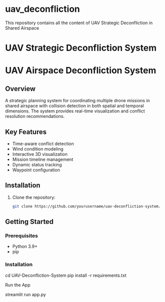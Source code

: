 # uav_deconfliction
This repository contains all the content of UAV Strategic Deconfliction in Shared Airspace
# UAV Strategic Deconfliction System

# UAV Airspace Deconfliction System

## Overview
A strategic planning system for coordinating multiple drone missions in shared airspace with collision detection in both spatial and temporal dimensions. The system provides real-time visualization and conflict resolution recommendations.

## Key Features
- Time-aware conflict detection
- Wind condition modeling
- Interactive 3D visualization
- Mission timeline management
- Dynamic status tracking
- Waypoint configuration

## Installation
1. Clone the repository:
   ```bash
   git clone https://github.com/yourusername/uav-deconfliction-system.git
## Getting Started

### Prerequisites

- Python 3.9+
- pip

### Installation


cd UAV-Deconfliction-System
pip install -r requirements.txt


Run the App

streamlit run app.py


